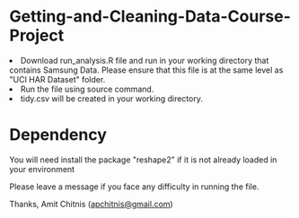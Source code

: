 # Getting-and-Cleaning-Data-Course-Project

<li>Download run_analysis.R file and run in your working directory that contains Samsung Data. Please ensure that this file is at the same level as "UCI HAR Dataset" folder.  
<li> Run the file using source command. 
<li>tidy.csv will be created in your working directory.

Dependency
================
You will need install the package "reshape2" if it is not already loaded in your environment

Please leave a message if you face any difficulty in running the file.

Thanks,
Amit Chitnis
(apchitnis@gmail.com)
